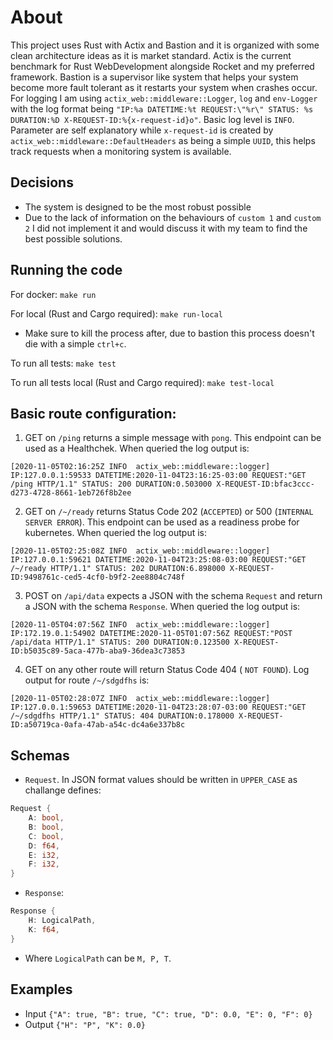 # About
This project uses Rust with Actix and Bastion and it is organized with some clean architecture ideas as it is market standard. Actix is the current benchmark for Rust WebDevelopment alongside Rocket and my preferred framework. Bastion is a supervisor like system that helps your system become more fault tolerant as it restarts your system when crashes occur. For logging I am using `actix_web::middleware::Logger`, `log` and `env-Logger` with the log format being `"IP:%a DATETIME:%t REQUEST:\"%r\" STATUS: %s DURATION:%D X-REQUEST-ID:%{x-request-id}o"`. Basic log level is `INFO`. Parameter are self explanatory while `x-request-id` is created by `actix_web::middleware::DefaultHeaders` as being a simple `UUID`, this helps track requests when a monitoring system is available.

## Decisions
- The system is designed to be the most robust possible
- Due to the lack of information on the behaviours of `custom 1` and `custom 2` I did not implement it and would discuss it with my team to find the best possible solutions.

## Running the code

For docker:
`make run`

For local (Rust and Cargo required):
`make run-local`
* Make sure to kill the process after, due to bastion this process doesn't die with a simple `ctrl+c`.

To run all tests:
`make test`

To run all tests local (Rust and Cargo required):
`make test-local`

## Basic route configuration:

1. GET on `/ping` returns a simple message with `pong`. This endpoint can be used as a Healthchek. When queried the log output is:
```
[2020-11-05T02:16:25Z INFO  actix_web::middleware::logger] IP:127.0.0.1:59533 DATETIME:2020-11-04T23:16:25-03:00 REQUEST:"GET /ping HTTP/1.1" STATUS: 200 DURATION:0.503000 X-REQUEST-ID:bfac3ccc-d273-4728-8661-1eb726f8b2ee
```

2. GET on  `/~/ready` returns Status Code 202 (`ACCEPTED`) or 500 (`INTERNAL SERVER ERROR`). This endpoint can be used as a readiness probe for kubernetes. When queried the log output is:
```
[2020-11-05T02:25:08Z INFO  actix_web::middleware::logger] IP:127.0.0.1:59621 DATETIME:2020-11-04T23:25:08-03:00 REQUEST:"GET /~/ready HTTP/1.1" STATUS: 202 DURATION:6.898000 X-REQUEST-ID:9498761c-ced5-4cf0-b9f2-2ee8804c748f
```

3. POST on `/api/data` expects a JSON with the schema `Request` and return a JSON with the schema `Response`. When queried the log output is:
```
[2020-11-05T04:07:56Z INFO  actix_web::middleware::logger] IP:172.19.0.1:54902 DATETIME:2020-11-05T01:07:56Z REQUEST:"POST /api/data HTTP/1.1" STATUS: 200 DURATION:0.123500 X-REQUEST-ID:b5035c89-5aca-477b-aba9-36dea3c73853
```

4. GET on any other route will return Status Code 404 ( `NOT FOUND`). Log output for route `/~/sdgdfhs` is:
```
[2020-11-05T02:28:07Z INFO  actix_web::middleware::logger] IP:127.0.0.1:59653 DATETIME:2020-11-04T23:28:07-03:00 REQUEST:"GET /~/sdgdfhs HTTP/1.1" STATUS: 404 DURATION:0.178000 X-REQUEST-ID:a50719ca-0afa-47ab-a54c-dc4a6e337b8c
```

## Schemas

* `Request`. In JSON format values should be written in `UPPER_CASE` as challange defines:
```rust
Request {
    A: bool, 
    B: bool,
    C: bool,
    D: f64, 
    E: i32, 
    F: i32,
}
```

* `Response`:
```rust
Response {
    H: LogicalPath,
    K: f64,
}
```

* Where `LogicalPath` can be `M, P, T`.

##  Examples
* Input `{"A": true, "B": true, "C": true, "D": 0.0, "E": 0, "F": 0}`
* Output `{"H": "P", "K": 0.0}`